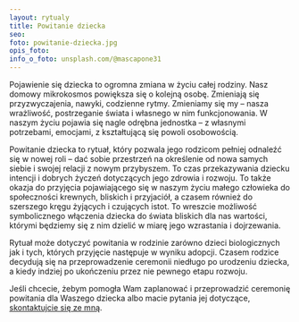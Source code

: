 ```yaml
---
layout: rytualy
title: Powitanie dziecka
seo: 
foto: powitanie-dziecka.jpg
opis_foto: 
info_o_foto: unsplash.com/@mascapone31
---
```

Pojawienie się dziecka to ogromna zmiana w życiu całej rodziny. Nasz domowy mikrokosmos powiększa się o kolejną osobę. Zmieniają się przyzwyczajenia, nawyki, codzienne rytmy. Zmieniamy się my – nasza wrażliwość, postrzeganie świata i własnego w nim funkcjonowania. W naszym życiu pojawia się nagle odrębna jednostka – z własnymi potrzebami, emocjami, z kształtującą się powoli osobowością.

Powitanie dziecka to rytuał, który pozwala jego rodzicom pełniej odnaleźć się w nowej roli – dać sobie przestrzeń na określenie od nowa samych siebie i swojej relacji z nowym przybyszem. To czas przekazywania dziecku intencji i dobrych życzeń dotyczących jego zdrowia i rozwoju. To także okazja do przyjęcia pojawiającego się w naszym życiu małego człowieka do społeczności krewnych, bliskich i przyjaciół, a czasem również do szerszego kręgu żyjących i czujących istot. To wreszcie możliwość symbolicznego włączenia dziecka do świata bliskich dla nas wartości, którymi będziemy się z nim dzielić w miarę jego wzrastania i dojrzewania.

Rytuał może dotyczyć powitania w rodzinie zarówno dzieci biologicznych jak i tych, których przyjęcie następuje w wyniku adopcji. Czasem rodzice decydują się na przeprowadzenie ceremonii niedługo po urodzeniu dziecka, a kiedy indziej po ukończeniu przez nie pewnego etapu rozwoju.

Jeśli chcecie, żebym pomogła Wam zaplanować i przeprowadzić ceremonię powitania dla Waszego dziecka albo macie pytania jej dotyczące, [skontaktujcie się ze mną](/kontakt/).